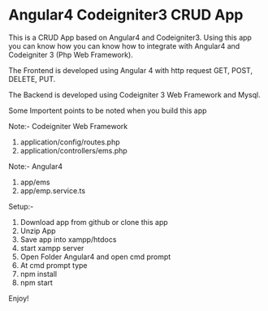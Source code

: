 # Angular4 Codeigniter3 CRUD App
This is a CRUD App based on Angular4 and Codeigniter3. Using this app you can know how you can know how to integrate with Angular4 and Codeigniter 3 (Php Web Framework).

The Frontend is developed using Angular 4 with http request GET, POST, DELETE, PUT.

 The Backend is developed using Codeigniter 3 Web Framework and Mysql.

Some Importent points to be noted when you build this app

Note:- Codeigniter Web Framework
1. application/config/routes.php
2. application/controllers/ems.php

Note:- Angular4
1. app/ems
2. app/emp.service.ts

Setup:-
1. Download app from github or clone this app
2. Unzip App
3. Save app into xampp/htdocs
4. start xampp server
5. Open Folder Angular4 and open cmd prompt
6. At cmd prompt type
7. npm install
8. npm start


Enjoy!




